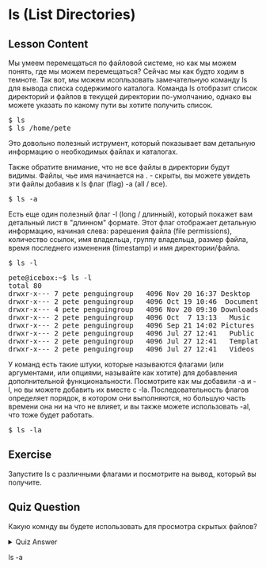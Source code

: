 # ls (List Directories)

## Lesson Content

Мы умеем перемещаться по файловой системе, но как мы можем понять, где мы можем перемещаться? Сейчас мы как будто ходим в темноте. Так вот, мы можем исопльзовать замечательную команду ls для вывода списка содержимого каталога. Команда ls отобразит список директорий и файлов в текущей директории по-умолчанию, однако вы можете указать по какому пути вы хотите получить список.

<pre>$ ls
$ ls /home/pete</pre>

Это довольно полезный иструмент, который показывает вам детальную информацию о необходимых файлах и каталогах.

Также обратите внимание, что не все файлы в директории будут видимы. Файлы, чье имя начинается на . - скрыты, вы можете увидеть эти файлы добавив к ls флаг (flag) -a (all / все).

<pre>$ ls -a</pre>

Есть еще один полезный флаг -l (long / длинный), который покажет вам детальный лист в "длинном" формате. Этот флаг отображает детальную информацию, начиная слева: рарешения файла (file permissions), количество ссылок, имя владельца, группу владельца, размер файла, время последнего изменения (timestamp) и имя директории/файла.

<pre>$ ls -l</pre>

<pre>pete@icebox:~$ ls -l
total 80
drwxr-x--- 7 pete penguingroup   4096 Nov 20 16:37 Desktop
drwxr-x--- 2 pete penguingroup   4096 Oct 19 10:46  Documents
drwxr-x--- 4 pete penguingroup   4096 Nov 20 09:30 Downloads
drwxr-x--- 2 pete penguingroup   4096 Oct  7 13:13   Music
drwxr-x--- 2 pete penguingroup   4096 Sep 21 14:02 Pictures
drwxr-x--- 2 pete penguingroup   4096 Jul 27 12:41   Public
drwxr-x--- 2 pete penguingroup   4096 Jul 27 12:41   Templates
drwxr-x--- 2 pete penguingroup   4096 Jul 27 12:41   Videos</pre>

У команд есть такие штуки, которые называются флагами (или аргументами, или опциями, называйте как хотите) для добавления дополнительной функциональности. Посмотрите как мы добавили -a и -l, но вы можете добавить их вместе с -la. Последовательность флагов определяет порядок, в котором они выполняются, но большую часть времени она ни на что не влияет, и вы также можете использовать -al, что тоже будет работать.

<pre>$ ls -la</pre>

## Exercise

Запустите ls с различными флагами и посмотрите на вывод, который вы получите.

## Quiz Question

Какую комнду вы будете использовать для просмотра скрытых файлов?

<details>
    <summary>Quiz Answer</summary>
</details>

ls -a